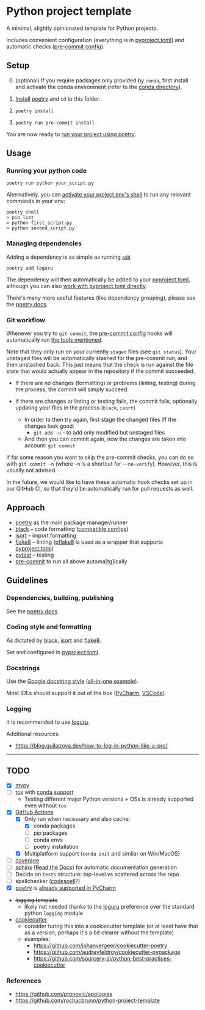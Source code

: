 # Python project template

A minimal, slightly opinionated template for Python projects.

Includes convenient configuration (everything is in [pyproject.toml]) and automatic checks ([pre-commit config]).

## Setup

0. (optional) If you require packages only provided by `conda`, first install and activate the conda environment
   (refer to the [conda directory](conda)).

2. [Install](https://python-poetry.org/docs/#installation) [poetry] and `cd` to this folder.

3. `poetry install`

4. `poetry run pre-commit install`

You are now ready to [run your project using poetry](https://python-poetry.org/docs/basic-usage/#using-poetry-run).


## Usage

### Running your python code

```shell
poetry run python your_script.py
```

Alternatively, you can
[activate your project env's shell](https://python-poetry.org/docs/basic-usage/#activating-the-virtual-environment)
to run any relevant commands in your env:

```shell
poetry shell
> pip list
> python first_script.py
> python second_script.py
```

### Managing dependencies

Adding a dependency is as simple as running [`add`](https://python-poetry.org/docs/cli/#add)
```shell
poetry add loguru
```

The dependency will then automatically be added to your [pyproject.toml],
although you can also [work with pyproject.toml directly](https://python-poetry.org/docs/basic-usage/#specifying-dependencies).

There's many more useful features (like dependency grouping), please see the
[poetry docs](https://python-poetry.org/docs/dependency-specification/).

### Git workflow

Whenever you try to `git commit`, the [pre-commit config] hooks
will automatically run [the tools mentioned](#approach).

Note that they only run on your currently `staged` files (see `git status`).
Your unstaged files will be automatically stashed for the pre-commit run, and then unstashed back.
This just means that the check is run against the file state that would actually
appear in the repository if the commit succeeded.

- If there are no changes (formatting) or problems (linting, testing) during the process,
the commit will simply succeed.

- If there are changes or linting or testing fails, the commit fails,
  optionally updating your files in the process (`black`, `isort`)
    - In order to then try again, first stage the changed files iff the changes look good:
      - `git add -u` - to add only modified but unstaged files
    - And then you can commit again, now the changes are taken into account: `git commit`

If for some reason you want to skip the pre-commit checks, you can do so with `git commit -n`
(where `-n` is a shortcut for `--no-verify`).
However, this is usually not advised.

In the future, we would like to have these automatic hook checks set up in our GitHub CI,
so that they'd be automatically run for pull requests as well.

## Approach

- [poetry] as the main package manager/runner
- [black] – code formatting ([compatible configs](https://github.com/psf/black/tree/main/docs/compatible_configs))
- [isort] – import formatting
- [flake8] – linting ([pflake8] is used as a wrapper that supports [pyproject.toml])
- [pytest] – testing
- [pre-commit] to run all above automa[tg]ically

## Guidelines

### Dependencies, building, publishing

See the [poetry docs](https://python-poetry.org/docs/basic-usage/).

### Coding style and formatting

As dictated by [black], [isort] and [flake8].

Set and configured in [pyproject.toml].

### Docstrings

Use the [Google docstring style](https://google.github.io/styleguide/pyguide#38-comments-and-docstrings)
([all-in-one example](https://sphinxcontrib-napoleon.readthedocs.io/en/latest/example_google.html)).

Most IDEs should support it out of the box
([PyCharm](https://intellij-support.jetbrains.com/hc/en-us/community/posts/360000218290-Configure-google-docstring),
[VSCode](https://marketplace.visualstudio.com/items?itemName=njpwerner.autodocstring)).

### Logging

It is recommended to use [loguru].

Additional resources:

- https://blog.guilatrova.dev/how-to-log-in-python-like-a-pro/

---

## TODO

- [x] [mypy]
- [ ] [tox] with [conda support](https://github.com/tox-dev/tox-conda)
  - Testing different major Python versions  + OSs is already supported even without `tox`
- [x] [GitHub Actions]
  - [x] Only run when necessary and also cache:
    - [x] conda packages
    - [ ] pip packages
    - [ ] conda envs
    - [ ] poetry installation
  - [x] Multiplatform support (`conda init` and similar on Win/MacOS)
- [ ] [coverage]
- [ ] [sphinx] ([Read the Docs]) for automatic documentation generation
- [ ] Decide on `tests` structure: top-level vs scattered across the repo
- [ ] spellchecker ([codespell](https://github.com/codespell-project/codespell)?)
- [x] [poetry] is [already supported in PyCharm](https://www.jetbrains.com/help/pycharm/poetry.html)
- ~~logging template~~
    - likely not needed thanks to the [loguru] preference over the standard python `logging` module
- [cookiecutter]
    - consider turing this into a cookiecutter template
      (or at least have that as a version, perhaps it's a bit clearer without the template)
    - examples:
        - https://github.com/johanvergeer/cookiecutter-poetry
        - https://github.com/audreyfeldroy/cookiecutter-pypackage
        - https://github.com/sourcery-ai/python-best-practices-cookiecutter

### References

- https://github.com/pronovic/apologies
- https://github.com/rochacbruno/python-project-template


[poetry]: https://github.com/python-poetry/poetry
[black]: https://github.com/psf/black
[isort]: https://github.com/PyCQA/isort
[flake8]: https://github.com/PyCQA/flake8
[pflake8]: https://github.com/csachs/pyproject-flake8
[pytest]: https://docs.pytest.org
[pre-commit]: https://pre-commit.com/

[loguru]: https://github.com/Delgan/loguru

[cookiecutter]: https://github.com/cookiecutter/cookiecutter
[coverage]: https://coverage.readthedocs.io
[mypy]: https://github.com/python/mypy
[sphinx]: https://www.sphinx-doc.org/en/master/
[Read the Docs]: https://readthedocs.org/
[tox]: https://github.com/tox-dev/tox
[GitHub Actions]: https://github.com/features/actions

[pyproject.toml]: pyproject.toml
[pre-commit config]: .pre-commit-config.yaml
